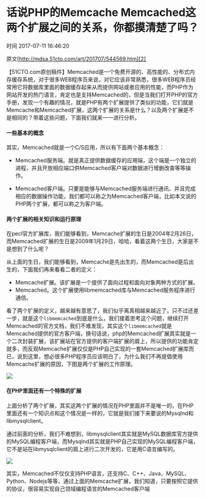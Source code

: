 # 话说PHP的Memcache  Memcached这两个扩展之间的关系，你都摸清楚了吗？

 时间 2017-07-11 16:46:20  

原文[http://mdsa.51cto.com/art/201707/544569.htm][2]


【51CTO.com原创稿件】Memcached是一个免费开源的、高性能的、分布式内存缓存系统，对于很多WEB程序员来说，对它应该非常熟悉，很多WEB程序员经常用它将数据库里面的数据缓存起来从而提供网站或者应用的性能，而PHP作为网站开发的热门语言，肯定也是支持Memcached的，但是当我们打开PHP的官方手册，发现一个有趣的情况，就是PHP有两个扩展提供了类似的功能，它们就是Memcache和Memcached扩展，这两个扩展的关系是什么？以及两个扩展是不是相同的？带着这些问题，下面我们就来一一进行分析。

#### 一些基本的概念

其实，Memcached就是一个C/S应用，所以有下面两个基本概念： 

* Memcached服务端。就是真正提供数据缓存的应用端，这个端是一个独立的进程，并且开放相应端口供Memcached客户端对数据进行增删改查等等操作。

* Memcached客户端。只要是能够与Memcached服务端进行通讯、并且完成相应的数据操作功能，我们都可以称之为Memcached客户端，比如本文说的PHP两个扩展，都可以称之为客户端。

#### 两个扩展的相关知识和运行原理

在pecl官方扩展库，我们能够看到，Memcache扩展的生日是2004年2月26日，而Memcached扩展的生日是2009年1月29日，哈哈，看着这两个生日，大家是不是想到了什么呢？ 

从上面的生日，我们能够看到，Memcache是先出生的，而Memcached是后出生的，下面我们再来看看二者的定义： 

* Memcache扩展。该扩展是一个提供了面向过程和面向对象两种方式的扩展。
* Memcached。这个扩展使用libmemcached库与Memcached服务程序进行通信。

看了两个扩展的定义，越来越有意思了，我们似乎离真相越来越近了，只不过还差一步，就是这个`libmemcached`到底是什么，我们接着思考这个问题，继续打开Memcached的官方文档，我们不难发现，其实这个`libmemcached`就是Memcached提供的官方客户端，换句话说，php的Memcached扩展其实就是一个二次封装扩展，该扩展站在官方提供的客户端扩展的肩上，所以提供的功能肯定就多，而反观Memcache扩展仅仅是PHP自己实现的一套Memcached扩展库而已，说到这里，想必很多PHP程序员应该明白了，为什么我们不再提倡使用Memcache扩展的原因，下图是两个扩展的工作原理。

![][5]

#### 在PHP里面还有一个特殊的扩展

上面分析了两个扩展，其实这两个扩展的情况在PHP里面并不是唯一的，在PHP里面还有一个知识点和这个情况是一样的，它就是我们接下来要说的Mysqlnd和libmysqlclient。 

通过前面的分析，我们不难想到，libmysqlclient其实就是MySQL数据库官方提供的MySQL编程客户端，而Mysqlnd其实就是PHP自己实现的MySQL编程客户端，它不是站在libmysqlclient的肩上进行二次开发的，它是用C语言编写的。

![][6]

其实，Memcached不仅仅支持PHP语言，还支持C、C++、Java、MySQL、Python、Nodejs等等，通过上面的Memcache扩展，我们知道，只要按照它提供的协议，很容易实现自己领域编程语言的Memcached客户端


[2]: http://mdsa.51cto.com/art/201707/544569.htm

[5]: https://img2.tuicool.com/77jE3qn.png
[6]: https://img2.tuicool.com/aemUJbY.png